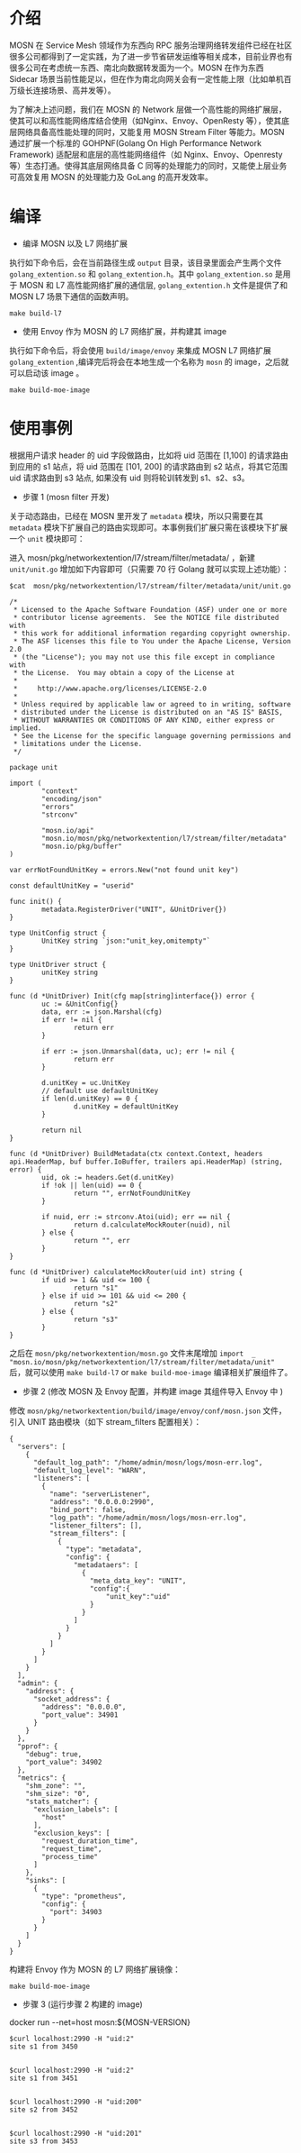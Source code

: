 # 介绍

MOSN 在 Service Mesh 领域作为东西向 RPC 服务治理网络转发组件已经在社区很多公司都得到了一定实践，为了进一步节省研发运维等相关成本，目前业界也有很多公司在考虑统一东西、南北向数据转发面为一个。MOSN 在作为东西 Sidecar 场景当前性能足以，但在作为南北向网关会有一定性能上限（比如单机百万级长连接场景、高并发等）。

为了解决上述问题，我们在 MOSN 的 Network 层做一个高性能的网络扩展层，使其可以和高性能网络库结合使用（如Nginx、Envoy、OpenResty 等），使其底层网络具备高性能处理的同时，又能复用 MOSN Stream Filter 等能力。MOSN 通过扩展一个标准的 GOHPNF(Golang On High Performance Network Framework) 适配层和底层的高性能网络组件（如 Nginx、Envoy、Openresty 等）生态打通。使得其底层网络具备 C 同等的处理能力的同时，又能使上层业务可高效复用 MOSN 的处理能力及 GoLang 的高开发效率。


# 编译

* 编译 MOSN 以及 L7 网络扩展

执行如下命令后，会在当前路径生成 `output` 目录，该目录里面会产生两个文件 `golang_extention.so` 和 `golang_extention.h`。其中  `golang_extention.so` 是用于 MOSN 和 L7 高性能网络扩展的通信层, `golang_extention.h` 文件是提供了和 MOSN L7 场景下通信的函数声明。 

```
make build-l7
```

* 使用 Envoy 作为 MOSN 的 L7 网络扩展，并构建其 image

执行如下命令后，将会使用 `build/image/envoy` 来集成 MOSN L7 网络扩展 `golang_extention` ,编译完后将会在本地生成一个名称为 `mosn` 的 image，之后就可以启动该 image 。

```
make build-moe-image
```


# 使用事例

根据用户请求 header 的 uid 字段做路由，比如将 uid 范围在 [1,100] 的请求路由到应用的 s1 站点，将 uid 范围在 [101, 200] 的请求路由到 s2 站点，将其它范围 uid 请求路由到 s3 站点, 如果没有 uid 则将轮训转发到 s1、s2、s3。

* 步骤 1 (mosn filter 开发)

关于动态路由，已经在 MOSN 里开发了 `metadata` 模块，所以只需要在其 `metadata` 模块下扩展自己的路由实现即可。本事例我们扩展只需在该模块下扩展一个 `unit` 模块即可： 

进入 mosn/pkg/networkextention/l7/stream/filter/metadata/ ，新建 `unit/unit.go` 增加如下内容即可（只需要 70 行 Golang 就可以实现上述功能）：

```
$cat  mosn/pkg/networkextention/l7/stream/filter/metadata/unit/unit.go

/*
 * Licensed to the Apache Software Foundation (ASF) under one or more
 * contributor license agreements.  See the NOTICE file distributed with
 * this work for additional information regarding copyright ownership.
 * The ASF licenses this file to You under the Apache License, Version 2.0
 * (the "License"); you may not use this file except in compliance with
 * the License.  You may obtain a copy of the License at
 *
 *     http://www.apache.org/licenses/LICENSE-2.0
 *
 * Unless required by applicable law or agreed to in writing, software
 * distributed under the License is distributed on an "AS IS" BASIS,
 * WITHOUT WARRANTIES OR CONDITIONS OF ANY KIND, either express or implied.
 * See the License for the specific language governing permissions and
 * limitations under the License.
 */

package unit

import (
        "context"
        "encoding/json"
        "errors"
        "strconv"

        "mosn.io/api"
        "mosn.io/mosn/pkg/networkextention/l7/stream/filter/metadata"
        "mosn.io/pkg/buffer"
)

var errNotFoundUnitKey = errors.New("not found unit key")

const defaultUnitKey = "userid"

func init() {
        metadata.RegisterDriver("UNIT", &UnitDriver{})
}

type UnitConfig struct {
        UnitKey string `json:"unit_key,omitempty"`
}

type UnitDriver struct {
        unitKey string
}

func (d *UnitDriver) Init(cfg map[string]interface{}) error {
        uc := &UnitConfig{}
        data, err := json.Marshal(cfg)
        if err != nil {
                return err
        }

        if err := json.Unmarshal(data, uc); err != nil {
                return err
        }

        d.unitKey = uc.UnitKey
        // default use defaultUnitKey
        if len(d.unitKey) == 0 {
                d.unitKey = defaultUnitKey
        }

        return nil
}

func (d *UnitDriver) BuildMetadata(ctx context.Context, headers api.HeaderMap, buf buffer.IoBuffer, trailers api.HeaderMap) (string, error) {
        uid, ok := headers.Get(d.unitKey)
        if !ok || len(uid) == 0 {
                return "", errNotFoundUnitKey
        }

        if nuid, err := strconv.Atoi(uid); err == nil {
                return d.calculateMockRouter(nuid), nil
        } else {
                return "", err
        }
}

func (d *UnitDriver) calculateMockRouter(uid int) string {
        if uid >= 1 && uid <= 100 {
                return "s1"
        } else if uid >= 101 && uid <= 200 {
                return "s2"
        } else {
                return "s3"
        }
}

```

之后在 `mosn/pkg/networkextention/mosn.go` 文件末尾增加 `import  _ "mosn.io/mosn/pkg/networkextention/l7/stream/filter/metadata/unit"` 后，就可以使用 `make build-l7` or `make build-moe-image` 编译相关扩展组件了。


* 步骤 2 (修改 MOSN 及 Envoy 配置，并构建 image 其组件导入 Envoy 中 )

修改 `mosn/pkg/networkextention/build/image/envoy/conf/mosn.json` 文件，引入 UNIT 路由模块（如下 stream_filters 配置相关）：

```
{
  "servers": [
    {
      "default_log_path": "/home/admin/mosn/logs/mosn-err.log",
      "default_log_level": "WARN",
      "listeners": [
        {
          "name": "serverListener",
          "address": "0.0.0.0:2990",
          "bind_port": false,
          "log_path": "/home/admin/mosn/logs/mosn-err.log",
          "listener_filters": [],
          "stream_filters": [
            {
              "type": "metadata",
              "config": {
                "metadataers": [
                  {
                    "meta_data_key": "UNIT",
                    "config":{
                        "unit_key":"uid"
                    }
                  }
                ]
              }
            }
          ]
        }
      ]
    }
  ],
  "admin": {
    "address": {
      "socket_address": {
        "address": "0.0.0.0",
        "port_value": 34901
      }
    }
  },
  "pprof": {
    "debug": true,
    "port_value": 34902
  },
  "metrics": {
    "shm_zone": "",
    "shm_size": "0",
    "stats_matcher": {
      "exclusion_labels": [
        "host"
      ],
      "exclusion_keys": [
        "request_duration_time",
        "request_time",
        "process_time"
      ]
    },
    "sinks": [
      {
        "type": "prometheus",
        "config": {
          "port": 34903
        }
      }
    ]
  }
}

```

构建将 Envoy 作为 MOSN 的 L7 网络扩展镜像：

``
make build-moe-image
``

* 步骤 3 (运行步骤 2 构建的 image)

docker run --net=host   mosn:${MOSN-VERSION}


```
$curl localhost:2990 -H "uid:2"
site s1 from 3450


$curl localhost:2990 -H "uid:2"
site s1 from 3451


$curl localhost:2990 -H "uid:200"
site s2 from 3452


$curl localhost:2990 -H "uid:201"
site s3 from 3453

```

